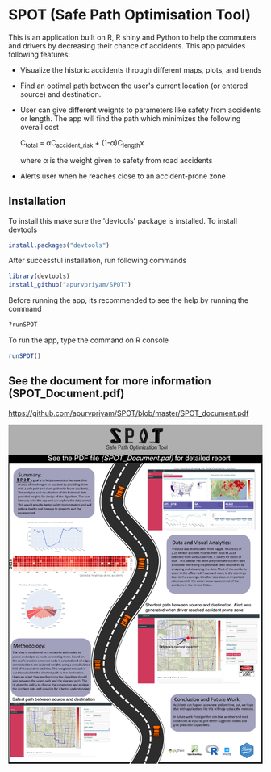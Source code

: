 # SPOT (Safe Path Optimisation Tool)

This is an application built on R, R shiny and Python to help the commuters and drivers by decreasing their chance of accidents. This app provides following features:

* Visualize the historic accidents through different maps, plots, and trends
* Find an optimal path between the user's current location (or entered source) and destination. 
* User can give different weights to parameters like safety from accidents or length. The app will find the path which minimizes the following overall cost

   C<sub>total</sub> = &alpha;C<sub>accident_risk</sub> + (1-&alpha;)C<sub>length</sub>x
   
   where &alpha; is the weight given to safety from road accidents
* Alerts user when he reaches close to an accident-prone zone

## Installation
To install this make sure the 'devtools' package is installed. To install devtools
```R
install.packages("devtools")
```
After successful installation, run following commands
```R
library(devtools)
install_github("apurvpriyam/SPOT")
```

Before running the app, its recommended to see the help by running the command 
```R
?runSPOT
```
To run the app, type the command on R console
```R
runSPOT()
```

## See the document for more information (SPOT_Document.pdf)
https://github.com/apurvpriyam/SPOT/blob/master/SPOT_document.pdf

![](Poster.jpg)
